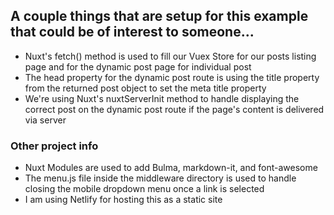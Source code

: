 ## A couple things that are setup for this example that could be of interest to someone...

- Nuxt's fetch() method is used to fill our Vuex Store for our posts listing page and for the dynamic post page for individual post
- The head property for the dynamic post route is using the title property from the returned post object to set the meta title property
- We're using Nuxt's nuxtServerInit method to handle displaying the correct post on the dynamic post route if the page's content is delivered via server

### Other project info

- Nuxt Modules are used to add Bulma, markdown-it, and font-awesome
- The menu.js file inside the middleware directory is used to handle closing the mobile dropdown menu once a link is selected
- I am using Netlify for hosting this as a static site
